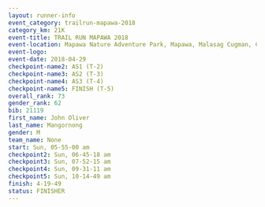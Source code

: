 ```yaml
---
layout: runner-info 
event_category: trailrun-mapawa-2018 
category_km: 21K 
event-title: TRAIL RUN MAPAWA 2018 
event-location: Mapawa Nature Adventure Park, Mapawa, Malasag Cugman, Cagayan de Oro Philippines 
event-logo: 
event-date: 2018-04-29 
checkpoint-name2: AS1 (T-2) 
checkpoint-name3: AS2 (T-3) 
checkpoint-name4: AS3 (T-4) 
checkpoint-name5: FINISH (T-5) 
overall_rank: 73
gender_rank: 62
bib: 21119
first_name: John Oliver
last_name: Mangornong
gender: M
team_name: None
start: Sun, 05-55-00 am
checkpoint2: Sun, 06-45-18 am
checkpoint3: Sun, 07-52-15 am
checkpoint4: Sun, 09-31-11 am
checkpoint5: Sun, 10-14-49 am
finish: 4-19-49
status: FINISHER
---
```


